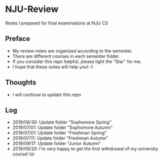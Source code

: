 # NJU-Review
Notes I prepared for final examinations at NJU CS
## Preface
- My review notes are organized according to the semester.
- There are different courses in each semester folder.
- If you consider this repo helpful, please light the "Star" for me.
- I hope that these notes will help you!:-)
## Thoughts
- I will continue to update this repo
## Log
- 2019/06/30: Update folder "Sophomore Spring"
- 2019/07/01: Update folder "Sophomore Autumn"
- 2019/07/01: Update folder "Freshman Spring"
- 2019/07/11: Update folder "Freshman Autumn"
- 2019/09/17: Update folder "Junior Autumn"
- 2019/09/20: I'm very happy to get the first withdrawal of my university course! lol

